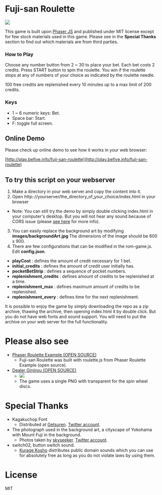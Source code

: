 # Fuji-san Roulette

![](http://befiveinfo.github.io/images/shared/fujisan-roulette/thumbnail.png)

This game is built upon [Phaser JS](https://phaser.io/) and published under MIT license except for few stock materials used in this game. Please see in the **Special Thanks** section to find out which materials are from third parties.

### How to Play
Choose any number button from 2 ~ 30 to place your bet. Each bet costs 2 credits. Press START button to spin the roulette. You win if the roulette stops at any of numbers of your choice as indicated by the roulette needle.

100 free credits are replenished every 10 minutes up to a max limit of 200 credits.

### Keys
- 1 ~ 6 numeric keys: Bet.
- Space bar: Start.
- F: toggle full screen.

## Online Demo

Please check up online demo to see how it works in your web browser:

[http://play.befive.info/fuji-san-roulette](http://play.befive.info/fuji-san-roulette)

## To try this script on your webserver

1. Make a directory in your web server and copy the content into it.
2. Open http:://yourserver/the_directory_of_your_choice/index.html in your browser
- Note: You can still try the demo by simply double clicking index.html in your computer's desktop. But you will not hear any sound because of CORS issue (please [see here](http://www.html5gamedevs.com/topic/6459-newbie-struggling-with-cors-issues/) for more info).
3. You can easily replace the background art by modifying **images/backgroundArt.jpg** The dimensions of the image should be 600 x 900.
4. There are few configurations that can be modified in the rom-game.js. Edit **config.json**.
  - **playCost** : defines the amount of credit necessary for 1 bet.
  - **initial_credits** : defines the amount of credit user initially has.
  - **pocketBetStrip** : defines a sequence of pocket numbers.
  - **replenishment_credits** : defines amount of credits to be replenished at a time.
  - **replenishment_max** : defines maximum amount of credits to be replenished.
  - **replenishment_every** : defines time for the next replenishment.

It is possible to enjoy the game by simply downloading the repo as a zip archive, thawing the archive, then opening index.html it by double click. But you do not have web fonts and sound support. You will need to put the archive on your web server for the full functionality.

# Please also see
- [Phaser Roulette Example (OPEN SOURCE)](https://github.com/BeFiveINFO/phaser_roulette_example)
  - Fuji-san Roulette was built with roulette.js from Phaser Roulette Example (open source).
- [Dealer Ginjirou (OPEN SOURCE)](https://github.com/BeFiveINFO/befive-dealer-ginjirou)
  - ![](http://befiveinfo.github.io/images/shared/roulette-experiment/dealer_ginjirou_gamescreen_thumbnail.png)
  - The game uses a single PNG with transparent for the spin wheel discs.

# Special Thanks
 - Kagakuchop Font
   - Distributed at [Getsuren](http://www.getsuren.com/en/). [Twitter account](https://twitter.com/snowy_tgn).
 - The photograph used in the background art, a cityscape of Yokohama with Mount Fuji in the background.
   - Photos taken by [skyseeker](http://www.skyseeker.net/). [Twitter account](https://twitter.com/skyseeker).
 - switch02, button switch sound.
   - [Kurage Kosho](http://www.kurage-kosho.info/) distributes public domain sounds which you can use for absolutely free as long as you do not violate laws by using them.

# License
MIT
